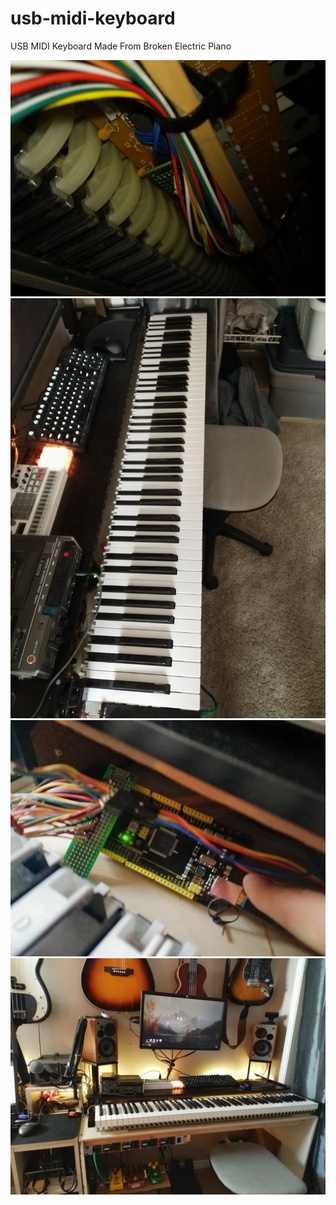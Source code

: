 # usb-midi-keyboard
USB MIDI Keyboard Made From Broken Electric Piano

![](wiring.jpg)	
![](piano.jpg)	
![](arduinopic.jpg)	
![](deskpic.jpg)
